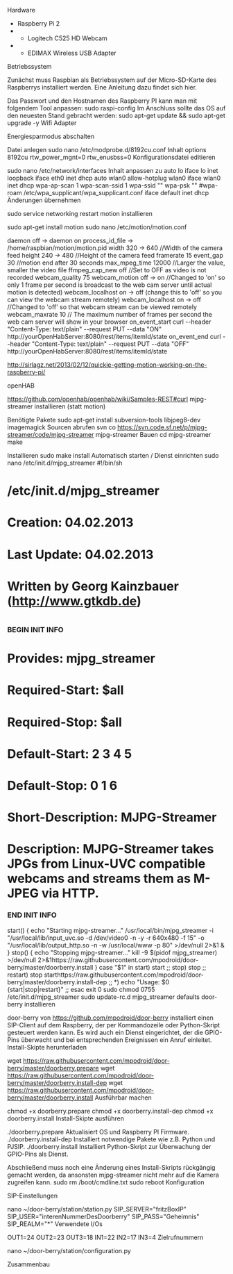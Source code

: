 Hardware

* Raspberry Pi 2
* * Logitech C525 HD Webcam
* * EDIMAX Wireless USB Adapter

Betriebssystem

Zunächst muss Raspbian als Betriebssystem auf der Micro-SD-Karte des Raspberrys installiert werden. Eine Anleitung dazu findet sich hier.

Das Passwort und den Hostnamen des Raspberry PI kann man mit folgendem Tool anpassen:
sudo raspi-config
Im Anschluss sollte das OS auf den neuesten Stand gebracht werden:
sudo apt-get update && sudo apt-get upgrade -y
Wifi Adapter

Energiesparmodus abschalten

Datei anlegen
sudo nano /etc/modprobe.d/8192cu.conf
Inhalt
options 8192cu rtw_power_mgnt=0 rtw_enusbss=0
Konfigurationsdatei editieren

sudo nano /etc/network/interfaces
Inhalt anpassen zu
auto lo
iface lo inet loopback
iface eth0 inet dhcp
auto wlan0
allow-hotplug wlan0
iface wlan0 inet dhcp
wpa-ap-scan 1
wpa-scan-ssid 1
wpa-ssid "<Ihre SSID>"
wpa-psk "<Ihr PSK>"
#wpa-roam /etc/wpa_supplicant/wpa_supplicant.conf
iface default inet dhcp
Änderungen übernehmen

sudo service networking restart
motion installieren

sudo apt-get install motion
sudo nano /etc/motion/motion.conf



daemon off -> daemon on
process_id_file -> /home/raspbian/motion/motion.pid
width 320 -> 640 //Width of the camera feed
height 240 -> 480 //Height of the camera feed
framerate 15
event_gap 30 //motion end after 30 seconds
max_mpeg_time 12000 //Larger the value, smaller the video file
ffmpeg_cap_new off //Set to OFF as video is not recorded
webcam_quality 75
webcam_motion off -> on //Changed to 'on' so only 1 frame per second is broadcast to the web cam server until actual motion is detected)
webcam_localhost on -> off (change this to 'off' so you can view the webcam stream remotely)
webcam_localhost on -> off //Changed to 'off' so that webcam stream can be viewed remotely
webcam_maxrate 10 // The maximum number of frames per second the web cam server will show in your browser
on_event_start curl --header "Content-Type: text/plain" --request PUT --data "ON" http://yourOpenHabServer:8080/rest/items/itemId/state
on_event_end curl --header "Content-Type: text/plain" --request PUT --data "OFF" http://yourOpenHabServer:8080/rest/items/itemId/state

http://sirlagz.net/2013/02/12/quickie-getting-motion-working-on-the-raspberry-pi/

openHAB

https://github.com/openhab/openhab/wiki/Samples-REST#curl
mjpg-streamer installieren (statt motion)

Benötigte Pakete
sudo apt-get install subversion-tools libjpeg8-dev imagemagick
Sourcen abrufen
svn co https://svn.code.sf.net/p/mjpg-streamer/code/mjpg-streamer mjpg-streamer
Bauen
cd mjpg-streamer
make

Installieren
sudo make install
Automatisch starten / Dienst einrichten
sudo nano /etc/init.d/mjpg_streamer
#!/bin/sh
# /etc/init.d/mjpg_streamer
#
# Creation:    04.02.2013
# Last Update: 04.02.2013
#
# Written by Georg Kainzbauer (http://www.gtkdb.de)
#
### BEGIN INIT INFO
# Provides:          mjpg_streamer
# Required-Start:    $all
# Required-Stop:     $all
# Default-Start:     2 3 4 5
# Default-Stop:      0 1 6
# Short-Description: MJPG-Streamer
# Description:       MJPG-Streamer takes JPGs from Linux-UVC compatible webcams and streams them as M-JPEG via HTTP.
### END INIT INFO
start()
{
  echo "Starting mjpg-streamer..."
  /usr/local/bin/mjpg_streamer -i "/usr/local/lib/input_uvc.so -d /dev/video0 -n -y -r 640x480 -f 15" -o "/usr/local/lib/output_http.so -n -w /usr/local/www -p 80" >/dev/null 2>&1 &
}
stop()
{
  echo "Stopping mjpg-streamer..."
  kill -9 $(pidof mjpg_streamer) >/dev/null 2>&1https://raw.githubusercontent.com/mpodroid/door-berry/master/doorberry.install
}
case "$1" in
  start)
    start
    ;;
  stop)
    stop
    ;;
  restart)
    stop
    starthttps://raw.githubusercontent.com/mpodroid/door-berry/master/doorberry.install-dep
    ;;
  *)
    echo "Usage: $0 {start|stop|restart}"
    ;;
esac
exit 0
sudo chmod 0755 /etc/init.d/mjpg_streamer
sudo update-rc.d mjpg_streamer defaults
door-berry installieren

door-berry von https://github.com/mpodroid/door-berry installiert einen SIP-Client auf dem Raspberry, der per Kommandozeile oder Python-Skript gesteuert werden kann. Es wird auch ein Dienst eingerichtet, der die GPIO-Pins überwacht und bei entsprechenden Ereignissen ein Anruf einleitet.
Install-Skipte herunterladen

wget https://raw.githubusercontent.com/mpodroid/door-berry/master/doorberry.prepare
wget https://raw.githubusercontent.com/mpodroid/door-berry/master/doorberry.install-dep
wget https://raw.githubusercontent.com/mpodroid/door-berry/master/doorberry.install
Ausführbar machen

chmod +x doorberry.prepare
chmod +x doorberry.install-dep
chmod +x doorberry.install
Install-Skipte ausführen

./doorberry.prepare
Aktualisiert OS und Raspberry PI Firmware.
./doorberry.install-dep
Installiert notwendige Pakete wie z.B. Python und PJSIP.
./doorberry.install
Installiert Python-Skript zur Überwachung der GPIO-Pins als Dienst.

Abschließend muss noch eine Änderung eines Install-Skripts rückgängig gemacht werden, da ansonsten mjpg-streamer nicht mehr auf die Kamera zugreifen kann.
sudo rm /boot/cmdline.txt
sudo reboot
Konfiguration

SIP-Einstellungen

nano ~/door-berry/station/station.py
SIP_SERVER="fritzBoxIP"
SIP_USER="interenNummerDesDoorberry"
SIP_PASS="Geheimnis"
SIP_REALM="*"
Verwendete I/Os

OUT1=24
OUT2=23
OUT3=18
IN1=22
IN2=17
IN3=4
Zielrufnummern

nano ~/door-berry/station/configuration.py

Zusammenbau




